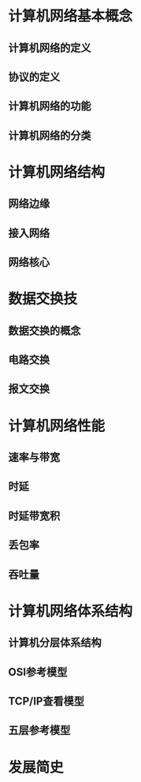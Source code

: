 # 计算机网络基本概念
## 计算机网络的定义
## 协议的定义
## 计算机网络的功能
## 计算机网络的分类

# 计算机网络结构
## 网络边缘
## 接入网络
## 网络核心

# 数据交换技
## 数据交换的概念
## 电路交换
## 报文交换


# 计算机网络性能
## 速率与带宽
## 时延
## 时延带宽积
## 丢包率
## 吞吐量

# 计算机网络体系结构
## 计算机分层体系结构
## OSI参考模型
## TCP/IP查看模型
## 五层参考模型

# 发展简史
